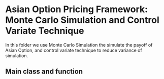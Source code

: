# Asian Option Pricing Framework: Monte Carlo Simulation and Control Variate Technique
In this folder we use Monte Carlo Simulation the simulate the payoff of Asian Option, and control variate technique to reduce variance of simulation.

## Main class and function

### 

